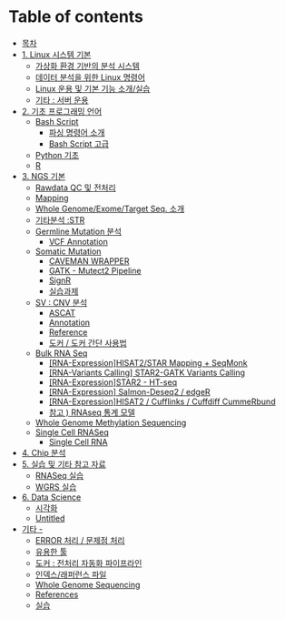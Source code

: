 # Table of contents

* [목차](README.md)
* [1. Linux 시스템 기본](1.-linux/README.md)
  * [가상화 환경 기반의 분석 시스템](1.-linux/undefined-1.md)
  * [데이터 분석을 위한 Linux 명령어](1.-linux/linux-1.md)
  * [Linux 운용 및 기본 기능 소개/실습](1.-linux/linux.md)
  * [기타 : 서버 운용](1.-linux/undefined.md)
* [2. 기초 프로그래밍 언어](untitled-3/README.md)
  * [Bash Script](untitled-3/bash-script/README.md)
    * [파싱 명령어 소개](untitled-3/bash-script/undefined-1.md)
    * [Bash Script 고급](untitled-3/bash-script/untitled.md)
  * [Python 기초](untitled-3/python.md)
  * [R](untitled-3/untitled-1.md)
* [3. NGS 기본](untitled-2/README.md)
  * [Rawdata QC 및 전처리](untitled-2/untitled.md)
  * [Mapping](untitled-2/mapping.md)
  * [Whole Genome/Exome/Target Seq. 소개](untitled-2/whole-genome-exome-traget-seq..md)
  * [기타분석 :STR](untitled-2/str.md)
  * [Germline Mutation 분석](untitled-2/germline/README.md)
    * [VCF Annotation](untitled-2/germline/vcf-annotation.md)
  * [Somatic Mutation](untitled-2/somatic-mutation/README.md)
    * [CAVEMAN WRAPPER](untitled-2/somatic-mutation/caveman-wrapper.md)
    * [GATK - Mutect2 Pipeline](untitled-2/somatic-mutation/gatk-mutect2-pipeline.md)
    * [SignR](untitled-2/somatic-mutation/signr.md)
    * [실습과제](untitled-2/somatic-mutation/undefined.md)
  * [SV : CNV 분석](untitled-2/sv-cnv/README.md)
    * [ASCAT](untitled-2/sv-cnv/ascat.md)
    * [Annotation](untitled-2/sv-cnv/annotation.md)
    * [Reference](untitled-2/sv-cnv/reference.md)
    * [도커 / 도커 간단 사용법](untitled-2/sv-cnv/undefined.md)
  * [Bulk RNA Seq](untitled-2/bulk-rna-seq/README.md)
    * [\[RNA-Expression\]HISAT2/STAR Mapping + SeqMonk](untitled-2/bulk-rna-seq/hisat2-mapping-+-seqmonk.md)
    * [\[RNA-Variants Calling\] STAR2-GATK Variants Calling](untitled-2/bulk-rna-seq/star.md)
    * [\[RNA-Expression\]STAR2 - HT-seq](untitled-2/bulk-rna-seq/untitled.md)
    * [\[RNA-Expression\] Salmon-Deseq2 / edgeR](untitled-2/bulk-rna-seq/rna_o-g.md)
    * [\[RNA-Expression\]HISAT2 / Cufflinks / Cuffdiff CummeRbund](untitled-2/bulk-rna-seq/hisat2-cufflinks-cuffdiff.md)
    * [참고 \) RNAseq 통계 모델](untitled-2/bulk-rna-seq/rnaseq.md)
  * [Whole Genome Methylation Sequencing](untitled-2/whole-genome-methylation-sequencing.md)
  * [Single Cell RNASeq](untitled-2/single-cell-rnaseq/README.md)
    * [Single Cell RNA](untitled-2/single-cell-rnaseq/single-cell-rna.md)
* [4. Chip 분석](4.-chip.md)
* [5. 실습 및 기타 참고 자료](4./README.md)
  * [RNASeq 실습](4./untitled-1.md)
  * [WGRS 실습](4./untitled-4.md)
* [6. Data Science](untitled-1/README.md)
  * [시각화](untitled-1/untitled-1.md)
  * [Untitled](untitled-1/untitled.md)
* [기타 -](untitled/README.md)
  * [ERROR 처리 / 문제점 처리](untitled/error.md)
  * [유용한 툴](untitled/undefined-4.md)
  * [도커 : 전처리 자동화 파이프라인](untitled/undefined-3.md)
  * [인덱스/래퍼런스 파일](untitled/undefined.md)
  * [Whole Genome Sequencing](untitled/whole-genome-sequencing.md)
  * [References](untitled/undefined-2.md)
  * [실습](untitled/undefined-1.md)

